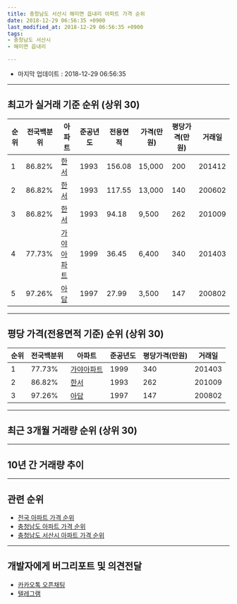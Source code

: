 ```yaml
---
title: 충청남도 서산시 해미면 읍내리 아파트 가격 순위
date: 2018-12-29 06:56:35 +0900
last_modified_at: 2018-12-29 06:56:35 +0900
tags:
- 충청남도 서산시
- 해미면 읍내리

---
```


* 마지막 업데이트 : 2018-12-29 06:56:35

---

## 최고가 실거래 기준 순위 (상위 30)


|순위|전국백분위|아파트|준공년도|전용면적|가격(만원)|평당가격(만원)|거래일|
|---|---|---|---|---|---|---|---|
|1|86.82%|[한서](https://search.naver.com/search.naver?query=%EC%B6%A9%EC%B2%AD%EB%82%A8%EB%8F%84+%EC%84%9C%EC%82%B0%EC%8B%9C+%ED%95%B4%EB%AF%B8%EB%A9%B4+%EC%9D%8D%EB%82%B4%EB%A6%AC+%ED%95%9C%EC%84%9C)|1993|156.08|15,000|200|201412|
|2|86.82%|[한서](https://search.naver.com/search.naver?query=%EC%B6%A9%EC%B2%AD%EB%82%A8%EB%8F%84+%EC%84%9C%EC%82%B0%EC%8B%9C+%ED%95%B4%EB%AF%B8%EB%A9%B4+%EC%9D%8D%EB%82%B4%EB%A6%AC+%ED%95%9C%EC%84%9C)|1993|117.55|13,000|140|200602|
|3|86.82%|[한서](https://search.naver.com/search.naver?query=%EC%B6%A9%EC%B2%AD%EB%82%A8%EB%8F%84+%EC%84%9C%EC%82%B0%EC%8B%9C+%ED%95%B4%EB%AF%B8%EB%A9%B4+%EC%9D%8D%EB%82%B4%EB%A6%AC+%ED%95%9C%EC%84%9C)|1993|94.18|9,500|262|201009|
|4|77.73%|[가야아파트](https://search.naver.com/search.naver?query=%EC%B6%A9%EC%B2%AD%EB%82%A8%EB%8F%84+%EC%84%9C%EC%82%B0%EC%8B%9C+%ED%95%B4%EB%AF%B8%EB%A9%B4+%EC%9D%8D%EB%82%B4%EB%A6%AC+%EA%B0%80%EC%95%BC%EC%95%84%ED%8C%8C%ED%8A%B8)|1999|36.45|6,400|340|201403|
|5|97.26%|[아담](https://search.naver.com/search.naver?query=%EC%B6%A9%EC%B2%AD%EB%82%A8%EB%8F%84+%EC%84%9C%EC%82%B0%EC%8B%9C+%ED%95%B4%EB%AF%B8%EB%A9%B4+%EC%9D%8D%EB%82%B4%EB%A6%AC+%EC%95%84%EB%8B%B4)|1997|27.99|3,500|147|200802|


---

## 평당 가격(전용면적 기준) 순위 (상위 30)


|순위|전국백분위|아파트|준공년도|평당가격(만원)|거래일|
|---|---|---|---|---|---|
|1|77.73%|[가야아파트](https://search.naver.com/search.naver?query=%EC%B6%A9%EC%B2%AD%EB%82%A8%EB%8F%84+%EC%84%9C%EC%82%B0%EC%8B%9C+%ED%95%B4%EB%AF%B8%EB%A9%B4+%EC%9D%8D%EB%82%B4%EB%A6%AC+%EA%B0%80%EC%95%BC%EC%95%84%ED%8C%8C%ED%8A%B8)|1999|340|201403|
|2|86.82%|[한서](https://search.naver.com/search.naver?query=%EC%B6%A9%EC%B2%AD%EB%82%A8%EB%8F%84+%EC%84%9C%EC%82%B0%EC%8B%9C+%ED%95%B4%EB%AF%B8%EB%A9%B4+%EC%9D%8D%EB%82%B4%EB%A6%AC+%ED%95%9C%EC%84%9C)|1993|262|201009|
|3|97.26%|[아담](https://search.naver.com/search.naver?query=%EC%B6%A9%EC%B2%AD%EB%82%A8%EB%8F%84+%EC%84%9C%EC%82%B0%EC%8B%9C+%ED%95%B4%EB%AF%B8%EB%A9%B4+%EC%9D%8D%EB%82%B4%EB%A6%AC+%EC%95%84%EB%8B%B4)|1997|147|200802|


---

## 최근 3개월 거래량 순위 (상위 30)


<div style="width:100%;">
    <canvas id="deal_count_ranking" height="250"></canvas>
</div>


<script>
new Chart(document.getElementById("deal_count_ranking"), {
    type: 'horizontalBar',
    data: {
        labels: ['아담', '가야아파트'],
        datasets: [{
            label: '실거래 수',
            data: [4, 3],
            borderColor: "rgba(255, 0, 128, 1)",
            backgroundColor: "rgba(255, 0, 128, 0.5)",
            fill: false,
        }]
    },
    options: {
        responsive: true,
        title: {
            display: true,
            text: '최근 3개월 거래량 순위'
        },
        tooltips: {
            mode: 'index',
            intersect: false,
            callbacks: {
                title: function(tooltipItems, data) {
                    return "실거래 수:";
                },
                label: function(tooltipItem, data) {
                    return data.labels[tooltipItem.index] + ": " + tooltipItem.xLabel;
                }
            }
        },
        hover: {
            mode: 'nearest',
            intersect: true
        },
        scales: {
            xAxes: [{
                display: true,
                scaleLabel: {
                    display: true,
                    labelString: '실거래 수'
                },
                ticks: {
                    suggestedMin: 0,
                }
            }],
            yAxes: [{
                display: true,
                ticks: {
                    autoSkip: false,
                    callback: function(value, index, values) {
                        if (value.length > 15)
                            return value.substr(0, 13) + "...";
                        else
                            return value;
                    }
                },
                scaleLabel: {
                    display: false,
                }
            }]
        }
    }
});

</script>


---

## 10년 간 거래량 추이


<div style="width:100%;">
    <canvas id="deal_progress" height="250"></canvas>
</div>

<script>
new Chart(document.getElementById("deal_progress"), {
    type: 'line',
    data: {
        labels: ['200812','200901','200902','200903','200904','200905','200906','200907','200908','200909','200910','200911','200912','201001','201002','201003','201004','201005','201006','201007','201008','201009','201010','201011','201012','201101','201102','201103','201104','201105','201106','201107','201108','201109','201110','201111','201112','201201','201202','201203','201204','201205','201206','201207','201208','201209','201210','201211','201212','201301','201302','201303','201304','201305','201306','201307','201308','201309','201310','201311','201312','201401','201402','201403','201404','201405','201406','201407','201408','201409','201410','201411','201412','201501','201502','201503','201504','201505','201506','201507','201508','201509','201510','201511','201512','201601','201602','201603','201604','201605','201606','201607','201608','201609','201610','201611','201612','201701','201702','201703','201704','201705','201706','201707','201708','201709','201710','201711','201712','201801','201802','201803','201804','201805','201806','201807','201808','201809','201810','201811','201812'],
        datasets: [{
            label: '실거래 수',
            pointRadius: 1,
            data: [0, 0, 0, 0, 0, 0, 0, 0, 1, 2, 0, 0, 0, 0, 0, 1, 1, 2, 0, 0, 0, 1, 2, 1, 1, 0, 3, 5, 0, 1, 4, 1, 4, 1, 1, 1, 3, 1, 2, 6, 1, 0, 1, 1, 0, 0, 0, 0, 6, 0, 1, 3, 1, 2, 4, 2, 0, 0, 0, 0, 2, 1, 15, 17, 8, 5, 6, 5, 2, 1, 1, 0, 1, 1, 2, 7, 3, 1, 4, 2, 4, 3, 3, 2, 0, 3, 2, 1, 5, 5, 4, 1, 4, 1, 1, 2, 1, 1, 0, 3, 1, 2, 1, 1, 3, 0, 2, 1, 0, 0, 1, 3, 4, 1, 0, 5, 1, 4, 4, 2, 1],
            borderColor: "rgba(255, 201, 14, 1)",
            backgroundColor: "rgba(255, 201, 14, 0.5)",
            fill: true,
        }]
    },
    options: {
        responsive: true,
        title: {
            display: true,
            text: '10년간 거래량 추이'
        },
        tooltips: {
            mode: 'index',
            intersect: false,
        },
        hover: {
            mode: 'nearest',
            intersect: true
        },
        scales: {
            xAxes: [{
                display: true,
                scaleLabel: {
                    display: true,
                    labelString: '년/월'
                }
            }],
            yAxes: [{
                display: true,
                ticks: {
                    suggestedMin: 0,
                },
                scaleLabel: {
                    display: true,
                    labelString: '실거래 수'
                }
            }]
        }
    }
});

</script>


---

## 관련 순위

- [전국 아파트 가격 순위](https://inasie.github.io/apt-ranking/전국)
- [충청남도 아파트 가격 순위](https://inasie.github.io/apt-ranking/충청남도)
- [충청남도 서산시 아파트 가격 순위](https://inasie.github.io/apt-ranking/충청남도-서산시)


---

## 개발자에게 버그리포트 및 의견전달

- [카카오톡 오픈채팅](https://open.kakao.com/o/gLJUAP4)
- [텔레그램](https://t.me/inasie)


